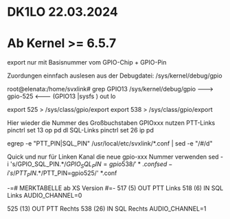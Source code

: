 # DK1LO 22.03.2024
# Ab Kernel >= 6.5.7

export nur mit Basisnummer vom GPIO-Chip + GPIO-Pin

Zuordungen einnfach auslesen aus der Debugdatei:
/sys/kernel/debug/gpio

root@elenata:/home/svxlink# grep GPIO13 /sys/kernel/debug/gpio
---> gpio-525 <--- (GPIO13              |sysfs               ) out lo

export 525 > /sys/class/gpio/export
export 538 > /sys/class/gpio/export

Hier wieder die Nummer des Großbuchstaben GPIOxxx nutzen
PTT-Links
pinctrl set 13 op pd dl
SQL-Links
pinctrl set 26 ip pd

egrep -e "PTT_PIN|SQL_PIN" /usr/local/etc/svxlink/*.conf | sed -e "/#/d"

Quick und nur für Linken Kanal die neue gpio-xxx Nummer verwenden
sed -i 's/GPIO_SQL_PIN.*$/GPIO_SQL_PIN=gpio538/' *.conf
sed -i 's/PTT_PIN.*$/PTT_PIN=gpio525/' *.conf

-=# MERKTABELLE ab XS Version #=-
517 (5) OUT PTT Links
518 (6) IN SQL Links
AUDIO_CHANNEL=0

525 (13) OUT PTT Rechts
538 (26) IN SQL Rechts
AUDIO_CHANNEL=1


